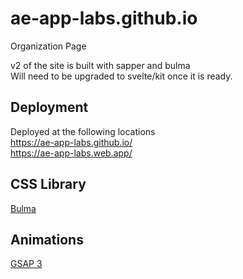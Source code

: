 # ae-app-labs.github.io
Organization Page

v2 of the site is built with sapper and bulma  
Will need to be upgraded to svelte/kit once it is ready.

## Deployment
Deployed at the following locations  
https://ae-app-labs.github.io/  
https://ae-app-labs.web.app/  

## CSS Library
[Bulma](http://bulma.io/)  

## Animations
[GSAP 3](https://greensock.com/docs/v3/)
